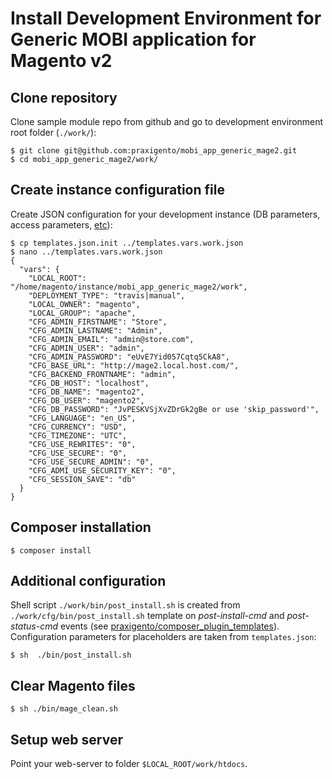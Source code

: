 # Install Development Environment for Generic MOBI application for Magento v2


## Clone repository

Clone sample module repo from github and go to development environment root folder (`./work/`):

    $ git clone git@github.com:praxigento/mobi_app_generic_mage2.git
    $ cd mobi_app_generic_mage2/work/


## Create instance configuration file
 
Create JSON configuration for your development instance 
(DB parameters, access parameters, [etc](http://devdocs.magento.com/guides/v2.0/install-gde/install/cli/install-cli-install.html#instgde-install-cli-magento)):

    $ cp templates.json.init ../templates.vars.work.json
    $ nano ../templates.vars.work.json
    {
      "vars": {
        "LOCAL_ROOT": "/home/magento/instance/mobi_app_generic_mage2/work",
        "DEPLOYMENT_TYPE": "travis|manual",
        "LOCAL_OWNER": "magento",
        "LOCAL_GROUP": "apache",
        "CFG_ADMIN_FIRSTNAME": "Store",
        "CFG_ADMIN_LASTNAME": "Admin",
        "CFG_ADMIN_EMAIL": "admin@store.com",
        "CFG_ADMIN_USER": "admin",
        "CFG_ADMIN_PASSWORD": "eUvE7Yid057Cqtq5CkA8",
        "CFG_BASE_URL": "http://mage2.local.host.com/",
        "CFG_BACKEND_FRONTNAME": "admin",
        "CFG_DB_HOST": "localhost",
        "CFG_DB_NAME": "magento2",
        "CFG_DB_USER": "magento2",
        "CFG_DB_PASSWORD": "JvPESKVSjXvZDrGk2gBe or use 'skip_password'",
        "CFG_LANGUAGE": "en_US",
        "CFG_CURRENCY": "USD",
        "CFG_TIMEZONE": "UTC",
        "CFG_USE_REWRITES": "0",
        "CFG_USE_SECURE": "0",
        "CFG_USE_SECURE_ADMIN": "0",
        "CFG_ADMI_USE_SECURITY_KEY": "0",
        "CFG_SESSION_SAVE": "db"
      }
    }
    
## Composer installation
    
    $ composer install
    

## Additional configuration

Shell script `./work/bin/post_install.sh` is created from `./work/cfg/bin/post_install.sh` template on
_post-install-cmd_ and _post-status-cmd_ events (see [praxigento/composer_plugin_templates](https://github.com/praxigento/composer_plugin_templates)).
Configuration parameters for placeholders are taken from `templates.json`:

    $ sh  ./bin/post_install.sh


## Clear Magento files

    $ sh ./bin/mage_clean.sh


## Setup web server

Point your web-server to folder `$LOCAL_ROOT/work/htdocs`.